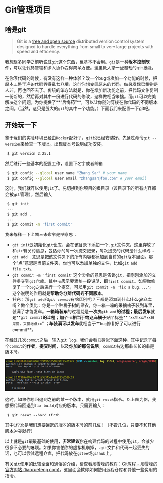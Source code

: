 # Git管理项目

## **啥是git**

> Git is a [free and open source](https://git-scm.com/about/free-and-open-source) distributed version control system designed to handle everything from small to very large projects with speed and efficiency.

我想很多同学之前听说过`git`这个东西，但基本不会用。`git`是一种**版本控制软件**，可以让代码管理和多人协作变得简单方便。这里教大家一些基础的`git`技能。

在你写代码的时候，有没有这样一种体验？改一个bug或者加一个功能的时候，把原本工整干净的代码弄得乱七八糟，这时你想变回原来的代码，结果发现已经物是人非，再也回不去了。传统的笨方法就是，你在增加新功能之前，把代码文件复制一份新的，然后再对其中一份进行代码的修改，这样做相当笨拙。而`git`可以完美解决这个问题，为你提供了\*\*“后悔药”\*\*，可以让你随时穿梭在你代码的不同版本之间。（当然，这只是强大的`git`的其中一个功能。）下面我们来配置一下git吧。

## **开始玩一下**

鉴于我们的实验环境已经由`Docker`配好了，`git`也已经安装好。先通过命令`git --version`来检查一下版本。出现版本号说明成功安装。

```shell
 $ git version 2.25.1
```

然后进行一些基本的配置工作，设置下名字或者邮箱

```bash
 $ git config --global user.name "Zhang San" # your name 
 $ git config --global user.email "zhangsan@foo.com" # your email
```

这时，我们就可以使用`git`了。先切换到你项目的根目录（该目录下的所有内容都会被`git`管理），然后输入

```bash
 $ git init 
 ... 
 $ git add . 
 ... 
 $ git commit -m 'first commit'
```

我来解释一下上面三条命令是啥意思：

* `git init`是初始化`git`仓库，会在该目录下添加一个`.git`文件夹，这里存放了和`git`有关的信息，包括你的每一次提交记录，每次提交的代码是什么样的...
* `git add .`意思是把该文件夹下的所有内容都添加到当前的`git`版本里面。那个“点”意思是当前文件夹，你也可以添加单独的文件，比如`git add file.txt`。
* `git commit -m 'first commit'`这个命令的意思是告诉`git`，把刚刚添加的文件提交到`git`仓库。其中`-m`表示要添加一段说明，即`first commit`。如果你修复了一个`bug`之后进行一个提交，可以用`git commit -m 'fix a bug....'`。这个说明的作用就是**帮助你分辨代码的不同版本**。
* 补充：那`git add`和`git commit`有啥区别呢？不都是添加到什么什么git仓库吗？做个类比：你是一个种橘子树的果农，你一箱一箱的采摘橘子装到车里，装满了才能发车。**一箱箱装车**的过程就是**一次次`git add`的过程；最后发车**就是\*\*`git commit`**的过程；加个**`-m`**相当于给这车橘子**贴个标签\*\* “`xx年xx月xx日采摘，采摘地点xx`” ；**车装满可以发车**就相当于\*\*`bug`修复好了可以进行commit\*\*。

在经过几次`commit`之后，输入`git log`，我们会看见类似下面这种，其中记录了每个`commit`的**作者**，**提交时间**，以及**你加的那句说明**。`commit`右边那串长长的串是版本号。

![](../../.gitbook/assets/image3.png)

这时，如果你想回退到之前的某一个版本，就用`git reset`指令。以上图为例，我想把代码回退到`fix build`对应的版本。只需要输入：

```git
 $ git reset --hard 1f73b
```

其中`1f73b`是我们想要回退的版本的版本号的前几位！（不管几位，只要不和其他版本冲突就行）

以上就是`git`最最基础的使用，**非常建议**你在构建代码的过程中使用`git`，会减少很多不必要的麻烦。如果你害怕你的虚拟机崩掉，`.git`文件和代码一起丢失的话，也可以尝试远程仓库，把代码放在`gitee`或`github`上。

有关`git`使用的比较全面和通俗的介绍，请查看廖雪峰的教程：[Git教程 - 廖雪峰的官方网站 (liaoxuefeng.com)](https://www.liaoxuefeng.com/wiki/896043488029600)。这里面会教你如何使用远程仓库和其他一些实用的指令。
